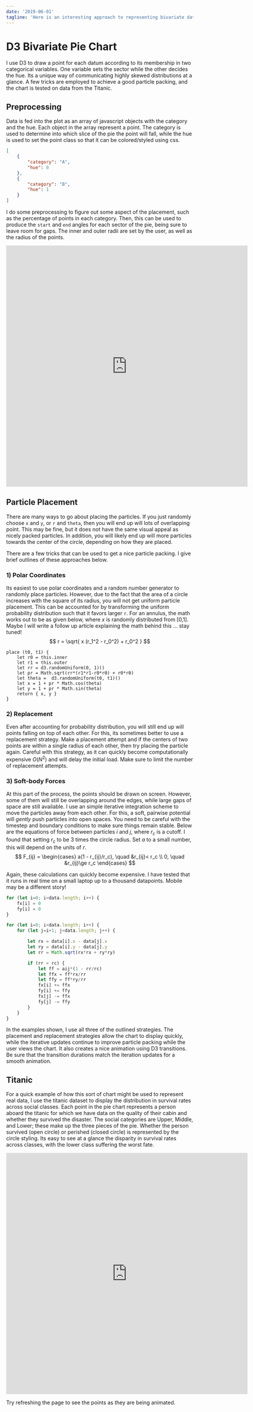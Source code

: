 ```yaml
---
date: '2019-06-01'
tagline: 'Here is an interesting approach to representing bivariate data using a twist on the standard pie chart.'
---
```


# D3 Bivariate Pie Chart

I use D3 to draw a point for each datum according to its membership in two categorical variables.
One variable sets the sector while the other decides the hue.
Its a unique way of communicating highly skewed distributions at a glance.
A few tricks are employed to achieve a good particle packing, and the chart is tested on data from the Titanic.

## Preprocessing

Data is fed into the plot as an array of javascript objects with the category and the hue.
Each object in the array represent a point.
The category is used to determine into which slice of the pie the point will fall, while the hue is used to set the point class so that it can be colored/styled using css.

```json
[
    {
        "category": "A",
        "hue": 0
    },
    {
        "category": "B",
        "hue": 1
    }
]
```

I do some preprocessing to figure out some aspect of the placement, such as the percentage of points in each category.
Then, this can be used to produce the `start` and `end` angles for each sector of the pie, being sure to leave room for gaps.
The inner and outer radii are set by the user, as well as the radius of the points.

<iframe src='https://irate-vegetable.surge.sh/' scrolling="no" frameBorder="0" width='650' height='650'></iframe>

## Particle Placement

There are many ways to go about placing the particles.
If you just randomly choose `x` and `y`, or `r` and `theta`, then you will end up will lots of overlapping point.
This may be fine, but it does not have the same visual appeal as nicely packed particles.
In addition, you will likely end up will more particles towards the center of the circle, depending on how they are placed.

There are a few tricks that can be used to get a nice particle packing.
I give brief outlines of these approaches below.

### 1) Polar Coordinates

Its easiest to use polar coordinates and a random number generator to randomly place particles. However, due to the fact that the area of a circle increases with the square of its radius, you will not get uniform particle placement. This can be accounted for by transforming the uniform probability distribution such that it favors larger `r`. For an annulus, the math works out to be as given below, where $x$ is randomly distributed from [0,1]. Maybe I will write a follow up article explaining the math behind this ... stay tuned!
$$
r = \sqrt{ x (r_1^2 - r_0^2) + r_0^2 }
$$

```
place (t0, t1) {
    let r0 = this.inner
    let r1 = this.outer
    let rr = d3.randomUniform(0, 1)()
    let pr = Math.sqrt(rr*(r1*r1-r0*r0) + r0*r0)
    let theta =  d3.randomUniform(t0, t1)()
    let x = 1 + pr * Math.cos(theta)
    let y = 1 + pr * Math.sin(theta)
    return { x, y }
}
```

### 2) Replacement

Even after accounting for probability distribution, you will still end up will points falling on top of each other. For this, its sometimes better to use a replacement strategy. Make a placement attempt and if the centers of two points are within a single radius of each other, then try placing the particle again. Careful with this strategy, as it can quickly become computationally expensive $O(N^2)$ and will delay the initial load. Make sure to limit the number of replacement attempts.

### 3) Soft-body Forces

At this part of the process, the points should be drawn on screen. However, some of them will still be overlapping around the edges, while large gaps of space are still available. I use an simple iterative integration scheme to move the particles away from each other. For this, a soft, pairwise potential will *gently* push particles into open spaces. You need to be careful with the timestep and boundary conditions to make sure things remain stable. Below are the equations of force between particles $i$ and $j$, where $r_c$ is a cutoff. I found that setting $r_c$ to be 3 times the circle radius. Set $a$ to a small number, this will depend on the units of $r$.
$$
F_{ij} = \begin{cases}
 a(1 - r_{ij}/r_c), \quad &r_{ij}< r_c \\
 0, \quad &r_{ij}\ge r_c
 \end{cases}
$$

Again, these calculations can quickly become expensive.
I have tested that it runs in real time on a small laptop up to a thousand datapoints.
Mobile may be a different story!

```javascript
for (let i=0; i<data.length; i++) {
    fx[i] = 0
    fy[i] = 0
}

for (let i=0; i<data.length; i++) {
    for (let j=i+1; j<data.length; j++) {

        let rx = data[i].x - data[j].x
        let ry = data[i].y - data[j].y
        let rr = Math.sqrt(rx*rx + ry*ry)

        if (rr < rc) {
            let ff = aij*(1 - rr/rc)
            let ffx = ff*rx/rr
            let ffy = ff*ry/rr
            fx[i] += ffx
            fy[i] += ffy
            fx[j] -= ffx
            fy[j] -= ffy
        }
    }
}
```

In the examples shown, I use all three of the outlined strategies. The placement and replacement strategies allow the chart to display quickly, while the iterative updates continue to improve particle packing while the user views the chart. It also creates a nice animation using D3 transitions. Be sure that the transition durations match the iteration updates for a smooth animation.

## Titanic

For a quick example of how this sort of chart might be used to represent real data, I use the titanic dataset to display the distribution in survival rates across social classes.
Each point in the pie chart represents a person aboard the titanic for which we have data on the quality of their cabin and whether they survived the disaster.
The social categories are Upper, Middle, and Lower; these make up the three pieces of the pie. Whether the person survived (open circle) or perished (closed circle) is represented by the circle styling. Its easy to see at a glance the disparity in survival rates across classes, with the lower class suffering the worst fate.

<iframe src='https://symptomatic-journey.surge.sh/' scrolling="no" frameBorder="0" width='650' height='650'></iframe>

Try refreshing the page to see the points as they are being animated.